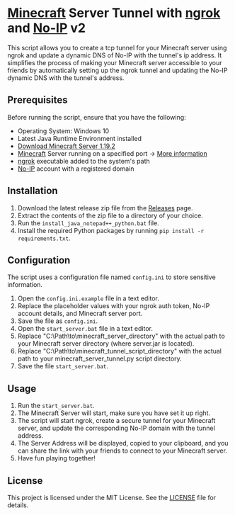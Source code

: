 # [Minecraft](https://www.minecraft.net/en-us) Server Tunnel with [ngrok](https://ngrok.com) and [No-IP](https://www.noip.com) v2

This script allows you to create a tcp tunnel for your Minecraft server using ngrok and update a dynamic DNS of No-IP with the tunnel's ip address.
It simplifies the process of making your Minecraft server accessible to your friends by automatically setting up the ngrok tunnel and updating the No-IP dynamic DNS with the tunnel's address.

## Prerequisites

Before running the script, ensure that you have the following:

- Operating System: Windows 10
- Latest Java Runtime Environment installed
- [Download Minecraft Server 1.19.2](https://piston-data.mojang.com/v1/objects/f69c284232d7c7580bd89a5a4931c3581eae1378/server.jar)
- [Minecraft](https://www.minecraft.net/en-us) Server running on a specified port -> [More information](https://www.minecraft.net/en-us/download/server)
- [ngrok](https://ngrok.com) executable added to the system's path
- [No-IP](https://www.noip.com) account with a registered domain

## Installation

1. Download the latest release zip file from the [Releases](https://github.com/Rosty64/Minecraft-Server-Tunnel/releases) page.
2. Extract the contents of the zip file to a directory of your choice.
3. Run the `install_java_notepad++_python.bat` file.
4. Install the required Python packages by running `pip install -r requirements.txt`.

## Configuration

The script uses a configuration file named `config.ini` to store sensitive information.

1. Open the `config.ini.example` file in a text editor.
2. Replace the placeholder values with your ngrok auth token, No-IP account details, and Minecraft server port.
5. Save the file as `config.ini`.
6. Open the `start_server.bat` file in a text editor.
7. Replace "C:\Path\to\minecraft_server_directory" with the actual path to your Minecraft server directory (where server.jar is located).
8. Replace "C:\Path\to\minecraft_tunnel_script_directory" with the actual path to your minecraft_server_tunnel.py script directory.
9. Save the file `start_server.bat`.

## Usage

1. Run the `start_server.bat`.
2. The Minecraft Server will start, make sure you have set it up right.
3. The script will start ngrok, create a secure tunnel for your Minecraft server, and update the corresponding No-IP domain with the tunnel address.
4. The Server Address will be displayed, copied to your clipboard, and you can share the link with your friends to connect to your Minecraft server.
5. Have fun playing together!

## License

This project is licensed under the MIT License. See the [LICENSE](LICENSE) file for details.
